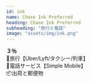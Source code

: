 ```yaml
---
id: ink
name: Chase Ink Preferred
heading: Chase Ink Preferred
subheading: "旅行と電話"
image: "assets/img/ink.png"
---
```

<strong>３％</strong><br />
🚕旅行【Uber/Lyft/タクシー/列車】 <br />
📱電話サービス【Simple Mobile】 <br />
📦出荷と郵便物